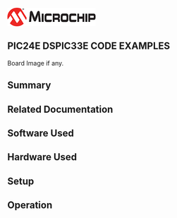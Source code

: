 ![image](images/microchip.jpg) 

## PIC24E DSPIC33E CODE EXAMPLES

Board Image if any.

## Summary


## Related Documentation


## Software Used 


## Hardware Used


## Setup


## Operation




